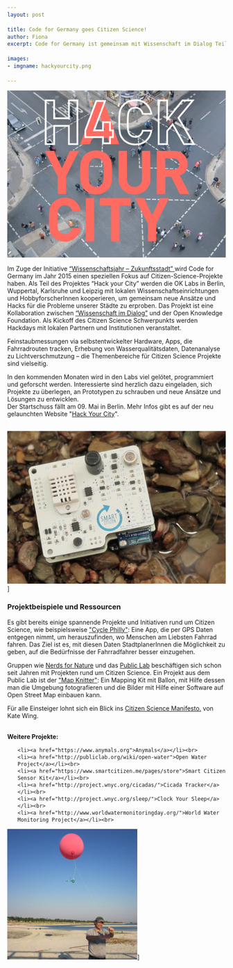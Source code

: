 ```yaml
---
layout: post

title: Code for Germany goes Citizen Science!
author: Fiona
excerpt: Code for Germany ist gemeinsam mit Wissenschaft im Dialog Teil des Wissenschaftsjahres 2015. In vier Citizen Science Labs werden in den nächste Monaten Projekte rund um die Stadt der Zukunft entwickelt.

images:
- imgname: hackyourcity.png

---
```

[![hackyourcity](/assets/blog/hackyourcity.png)](http://hackyourcity.de/)

Im Zuge der Initiative <a href="http://www.wissenschaftsjahr-zukunftsstadt.de">“Wissenschaftsjahr – Zukunftsstadt” </a> wird Code for Germany im Jahr 2015 einen speziellen Fokus auf Citizen-Science-Projekte haben. Als Teil des Projektes “Hack your City” werden die OK Labs in Berlin, Wuppertal, Karlsruhe und Leipzig mit lokalen Wissenschaftseinrichtungen und HobbyforscherInnen kooperieren, um gemeinsam neue Ansätze und Hacks für die Probleme unserer Städte zu erproben. Das Projekt ist eine Kollaboration zwischen <a href="http://www.wissenschaft-im-dialog.de">“Wissenschaft im Dialog”</a> und der Open Knowledge Foundation. Als Kickoff des Citizen Science Schwerpunkts werden Hackdays mit lokalen Partnern und Institutionen veranstaltet.

Feinstaubmessungen via selbstentwickelter Hardware, Apps, die Fahrradrouten tracken, Erhebung von Wasserqualitätsdaten, Datenanalyse zu Lichtverschmutzung – die Themenbereiche für Citizen Science Projekte sind vielseitig. 

In den kommenden Monaten wird in den Labs viel gelötet, programmiert und geforscht werden. Interessierte sind herzlich dazu eingeladen, sich Projekte zu überlegen, an Prototypen zu schrauben und neue Ansätze und Lösungen zu entwicklen. 
<br>
Der Startschuss fällt am 09. Mai in Berlin. Mehr Infos gibt es auf der neu gelaunchten Website "<a href="http://hackyourcity.de">Hack Your City</a>".<br><br>
 
![citizenme](/assets/blog/citizenme.png)]

<h3>Projektbeispiele und Ressourcen</h3>

Es gibt bereits einige spannende Projekte und Initiativen rund um Citizen Science, wie beispielsweise <a href="http://www.cyclephilly.org">"Cycle Philly"</a>: Eine App, die per GPS Daten entgegen nimmt, um herauszufinden, wo Menschen am Liebsten Fahrrad fahren. Das Ziel ist es, mit diesen Daten StadtplanerInnen die Möglichkeit zu geben, auf die Bedürfnisse der Fahrradfahrer besser einzugehen. 

Gruppen wie <a href="http://nerdsfornature.org/">Nerds for Nature</a> und das <a href="http://publiclab.org">Public Lab</a> beschäftigen sich schon seit Jahren mit Projekten rund um Citizen Science. Ein Projekt aus dem Public Lab ist der <a href="http://mapknitter.org">"Map Knitter"</a>: Ein Mapping Kit mit Ballon, mit Hilfe dessen man die Umgebung fotografieren und die Bilder mit Hilfe einer Software auf Open Street Map einbauen kann.

Für alle Einsteiger lohnt sich ein Blick ins <a href="https://medium.com/openexplorer-journal/a-citizen-science-manifesto-287f67f007e0">Citizen Science Manifesto.</a> von Kate Wing. <br><br>

<b>Weitere Projekte:</b>

<ul>

	<li><a href="https://www.anymals.org">Anymals</a></li><br>
	<li><a href="http://publiclab.org/wiki/open-water">Open Water Project</a></li><br>
	<li><a href="https://www.smartcitizen.me/pages/store">Smart Citizen Sensor Kit</a></li><br>
	<li><a href="http://project.wnyc.org/cicadas/">Cicada Tracker</a></li><br>
	<li><a href="http://project.wnyc.org/sleep/">Clock Your Sleep</a></li><br>
	<li><a href="http://www.worldwatermonitoringday.org/">World Water Monitoring Project</a></li><br>

</ul>
 
 ![balloon](/assets/blog/balloon.png)]
